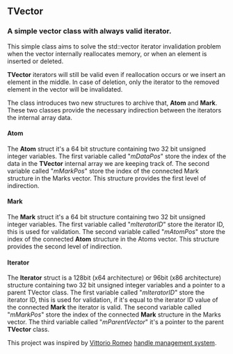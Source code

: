 ## TVector
### A simple vector class with always valid iterator.

This simple class aims to solve the std::vector iterator invalidation problem when the vector internally reallocates memory, or when an element is inserted or deleted.

**TVector** iterators will still be valid even if reallocation occurs or we insert an element in the middle. In case of deletion, only the iterator to the removed element in the vector will be invalidated. 

The class introduces two new structures to archive that, **Atom** and **Mark**. These two classes provide the necessary indirection between the iterators the internal array data. 

#### Atom
The **Atom** struct it's a 64 bit structure containing two 32 bit unsigned integer variables. The first variable called "*mDataPos*" store the index of the data in the **TVector** internal array we are keeping track of. The second variable called "*mMarkPos*" store the index of the connected Mark structure in the Marks vector.  This structure provides the first level of indirection.  

#### Mark
The **Mark** struct it's a 64 bit structure containing two 32 bit unsigned integer variables. The first variable called "*mIteratorID*" store the iterator ID, this is used for validation. The second variable called "*mAtomPos*" store the index of the connected **Atom** structure in the Atoms vector.  This structure provides the second level of indirection. 

#### Iterator
The **Iterator** struct is a 128bit (x64 architecture) or 96bit (x86 architecture) structure containing two 32 bit unsigned integer variables and a pointer to a parent TVector class. The first variable called "*mIteratorID*" store the iterator ID, this is used for validation, if it's equal to the iterator ID value of the connected **Mark** the iterator is valid. The second variable called "*mMarkPos*" store the index of the connected **Mark** structure in the Marks vector. The third variable called "*mParentVector*" it's a pointer to the parent **TVector** class.

This project was inspired by [Vittorio Romeo](https://github.com/SuperV1234) [handle management system](https://www.youtube.com/watch?v=_-KSlhppzNE "handle management system").